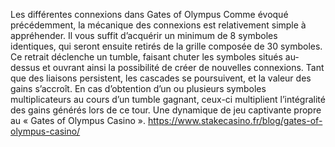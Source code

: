 Les différentes connexions dans Gates of Olympus
Comme évoqué précédemment, la mécanique des connexions est relativement simple à appréhender. Il vous suffit d’acquérir un minimum de 8 symboles identiques, qui seront ensuite retirés de la grille composée de 30 symboles. 
Ce retrait déclenche un tumble, faisant chuter les symboles situés au-dessus et ouvrant ainsi la possibilité de créer de nouvelles connexions. Tant que des liaisons persistent, les cascades se poursuivent, et la valeur des gains s’accroît. 
En cas d’obtention d’un ou plusieurs symboles multiplicateurs au cours d’un tumble gagnant, ceux-ci multiplient l’intégralité des gains générés lors de ce tour. Une dynamique de jeu captivante propre au « Gates of Olympus Casino ».
https://www.stakecasino.fr/blog/gates-of-olympus-casino/
